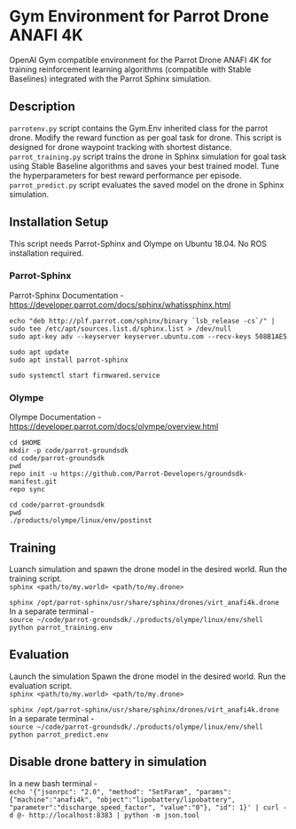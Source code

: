 # Gym Environment for Parrot Drone ANAFI 4K

OpenAI Gym compatible environment for the Parrot Drone ANAFI 4K for training reinforcement learning algorithms (compatible with Stable Baselines) integrated with the Parrot Sphinx simulation.


## Description

```parrotenv.py``` script contains the Gym.Env inherited class for the parrot drone. Modify the reward function as per goal task for drone. This script is designed for drone waypoint tracking with shortest distance. </br>
```parrot_training.py``` script trains the drone in Sphinx simulation for goal task using Stable Baseline algorithms and saves your best trained model. Tune the hyperparameters for best reward performance per episode. </br>
```parrot_predict.py``` script evaluates the saved model on the drone in Sphinx simulation. </br>

## Installation Setup
This script needs Parrot-Sphinx and Olympe on Ubuntu 18.04. No ROS installation required.
### Parrot-Sphinx
Parrot-Sphinx Documentation - https://developer.parrot.com/docs/sphinx/whatissphinx.html
``` 
echo "deb http://plf.parrot.com/sphinx/binary `lsb_release -cs`/" | sudo tee /etc/apt/sources.list.d/sphinx.list > /dev/null 
sudo apt-key adv --keyserver keyserver.ubuntu.com --recv-keys 508B1AE5

sudo apt update 
sudo apt install parrot-sphinx

sudo systemctl start firmwared.service
```

### Olympe
Olympe Documentation - https://developer.parrot.com/docs/olympe/overview.html

```
cd $HOME
mkdir -p code/parrot-groundsdk
cd code/parrot-groundsdk
pwd
repo init -u https://github.com/Parrot-Developers/groundsdk-manifest.git
repo sync

cd code/parrot-groundsdk
pwd
./products/olympe/linux/env/postinst

```
## Training
Luanch simulation and spawn the drone model in the desired world. Run the training script. </br>
`sphinx <path/to/my.world> <path/to/my.drone>` </br>

`sphinx /opt/parrot-sphinx/usr/share/sphinx/drones/virt_anafi4k.drone ` </br>
In a separate terminal - </br>
`source ~/code/parrot-groundsdk/./products/olympe/linux/env/shell
python parrot_training.env`

## Evaluation
Launch the simulation Spawn the drone model in the desired world. Run the evaluation script. </br>
`sphinx <path/to/my.world> <path/to/my.drone>` </br>

`sphinx /opt/parrot-sphinx/usr/share/sphinx/drones/virt_anafi4k.drone ` </br>
In a separate terminal - </br>
`source ~/code/parrot-groundsdk/./products/olympe/linux/env/shell
python parrot_predict.env`

## Disable drone battery in simulation

In a new bash terminal - </br>
`echo '{"jsonrpc": "2.0", "method": "SetParam", "params": {"machine":"anafi4k", "object":"lipobattery/lipobattery", "parameter":"discharge_speed_factor", "value":"0"}, "id": 1}' | curl -d @- http://localhost:8383 | python -m json.tool`





